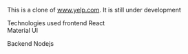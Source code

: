 This is a clone of www.yelp.com. It is still under development

Technologies used
frontend
    React  
    Material UI

Backend
    Nodejs
    
